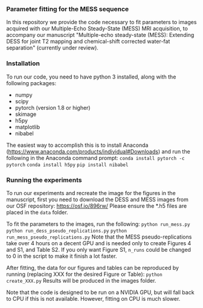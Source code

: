 ### Parameter fitting for the MESS sequence
In this repository we provide the code necessary to fit parameters to images acquired with our Multiple-Echo Steady-State (MESS) MRI acquisition, to accompany our manuscript "Multiple-echo steady-state (MESS): Extending DESS for joint T2 mapping and chemical-shift corrected water-fat separation" (currently under review).

### Installation
To run our code, you need to have python 3 installed, along with the following packages:
- numpy
- scipy
- pytorch (version 1.8 or higher)
- skimage
- h5py
- matplotlib
- nibabel

The easiest way to accomplish this is to install Anaconda (https://www.anaconda.com/products/individual#Downloads) and run the following in the Anaconda command prompt:
`conda install pytorch -c pytorch`
`conda install h5py`
`pip install nibabel`

### Running the experiments
To run our experiments and recreate the image for the figures in the manuscript, first you need to download the DESS and MESS images from our OSF repository: https://osf.io/896rw/
Please ensure the *.h5 files are placed in the `data` folder.

To fit the parameters to the images, run the following:
`python run_mess.py`
`python run_dess_pseudo_replications.py`
`python run_mess_pseudo_replications.py`
Note that the MESS pseudo-replications take over 4 hours on a decent GPU and is needed only to create Figures 4 and S1, and Table S2. If you only want Figure S1, `n_runs` could be changed to 0 in the script to make it finish a lot faster.

After fitting, the data for our figures and tables can be reproduced by running (replacing XXX for the desired Figure or Table):
`python create_XXX.py`
Results will be produced in the images folder.

Note that the code is designed to be run on a NVIDIA GPU, but will fall back to CPU if this is not available. However, fitting on CPU is much slower.
